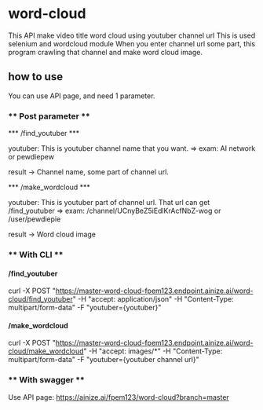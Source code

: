 # word-cloud

This API make video title word cloud using youtuber channel url
This is used selenium and wordcloud module
When you enter channel url some part, this program crawling that channel and make word cloud image.

## how to use

You can use API page, and need 1 parameter.

### ** Post parameter **

*** /find_youtuber ***

youtuber: This is youtuber channel name that you want.
 => exam: AI network or pewdiepew

result -> Channel name, some part of channel url.

*** /make_wordcloud ***

youtuber: This is youtuber part of channel url. That url can get /find_youtuber
 => exam: /channel/UCnyBeZ5iEdlKrAcfNbZ-wog or /user/pewdiepie

result -> Word cloud image

### ** With CLI **

#### /find_youtuber

curl -X POST "https://master-word-cloud-fpem123.endpoint.ainize.ai/word-cloud/find_youtuber" -H "accept: application/json" -H "Content-Type: multipart/form-data" -F "youtuber={youtuber}"

#### /make_wordcloud

curl -X POST "https://master-word-cloud-fpem123.endpoint.ainize.ai/word-cloud/make_wordcloud" -H "accept: images/*" -H "Content-Type: multipart/form-data" -F "youtuber={youtuber channel url}"

### ** With swagger **

Use API page: https://ainize.ai/fpem123/word-cloud?branch=master
